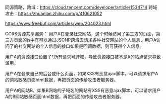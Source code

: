 同源策略，跨域：<https://cloud.tencent.com/developer/article/1534714>
跨域攻击：<https://zhuanlan.zhihu.com/p/410621052>

<https://www.freebuf.com/articles/web/204023.html>


CORS资源共享漏洞：
用户A在登录社交网站，这个时候访问了第三方的页面，第三方页面的js中有可以通过JSONP跨域去请求各种社交网站的个人信息，用户A访问了的社交网站的个人信息的接口如果是回调数据，则可获得个人信息。

用户A的资源接口设置了*所有请求可跨域，导致资源接口被不是A的站点请求导致滥用。

用户A在登录自己的后台或什么页面，如果XSS有恶意ajax脚本，可以请求用户A的网站敏感页面html数据，再把页面的传给攻击者服务器。

用户A的网站B，如果B网站的子域名的网站有XSS有恶意ajax脚本，可以请求用户A的B网站敏感页面html数据，再把页面的传给攻击者服务器。